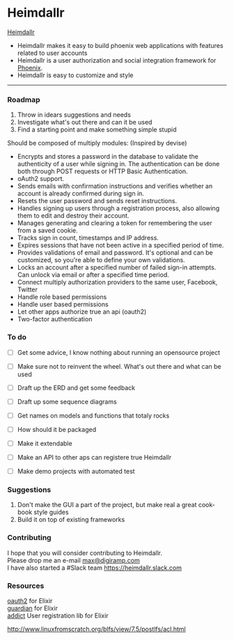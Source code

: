 # Heimdallr
[Heimdallr](https://en.wikipedia.org/wiki/Heimdallr "Heimdallr")
* Heimdallr makes it easy to build phoenix web applications with features related to user accounts
* Heimdallr is a user authorization and social integration framework for [Phoenix](http://phoenixframework.org "Phoenix").
* Heimdallr is easy to customize and style


---
### Roadmap

1. Throw in idears suggestions and needs
2. Investigate what's out there and can it be used
3. Find a starting point and make something simple stupid


Should be composed of multiply modules: (Inspired by devise)


* Encrypts and stores a password in the database to validate the authenticity of a user while signing in. The authentication can be done both through POST requests or HTTP Basic Authentication.
* oAuth2  support.
* Sends emails with confirmation instructions and verifies whether an account is already confirmed during sign in.
* Resets the user password and sends reset instructions.
* Handles signing up users through a registration process, also allowing them to edit and destroy their account.
* Manages generating and clearing a token for remembering the user from a saved cookie.
* Tracks sign in count, timestamps and IP address.
* Expires sessions that have not been active in a specified period of time.
* Provides validations of email and password. It's optional and can be customized, so you're able to define your own validations.
* Locks an account after a specified number of failed sign-in attempts. Can unlock via email or after a specified time period.
* Connect multiply authorization providers to the same user, Facebook, Twitter 
* Handle role based permissions
* Handle user based permissions 
* Let other apps authorize true an api (oauth2)
* Two-factor authentication


### To do

- [ ] Get some advice, I know nothing about running an opensource project
- [ ] Make sure not to reinvent the wheel. What's out there and what can be used
- [ ] Draft up the ERD and get some feedback
- [ ] Draft up some sequence diagrams
- [ ] Get names on models and functions that totaly rocks
- [ ] How should it be packaged
- [ ] Make it extendable
- [ ] Make an API to other aps can registere true Heimdallr
- [ ] Make demo projects with automated test


### Suggestions
1. Don't make the GUI a part of the project, but make real a great cook-book style guides
2. Build it on top of existing frameworks



### Contributing

I hope that you will consider contributing to Heimdallr.  
Please drop me an e-mail max@digiramp.com  
I have also started a #Slack team https://heimdallr.slack.com



### Resources
[oauth2](https://github.com/scrogson/oauth2 "oauth2") for Elixir  
[guardian](https://github.com/hassox/guardian "guardian") for Elixir   
[addict](https://github.com/trenpixster/addict "addict") User registration lib for Elixir   

http://www.linuxfromscratch.org/blfs/view/7.5/postlfs/acl.html





